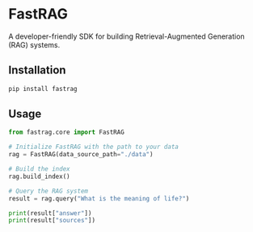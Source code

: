 # FastRAG

A developer-friendly SDK for building Retrieval-Augmented Generation (RAG) systems.

## Installation

```bash
pip install fastrag
```

## Usage

```python
from fastrag.core import FastRAG

# Initialize FastRAG with the path to your data
rag = FastRAG(data_source_path="./data")

# Build the index
rag.build_index()

# Query the RAG system
result = rag.query("What is the meaning of life?")

print(result["answer"])
print(result["sources"])
```
